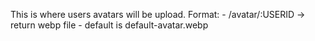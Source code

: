 This is where users avatars will be upload.
  Format:
    - /avatar/:USERID -> return webp file
    - default is default-avatar.webp
